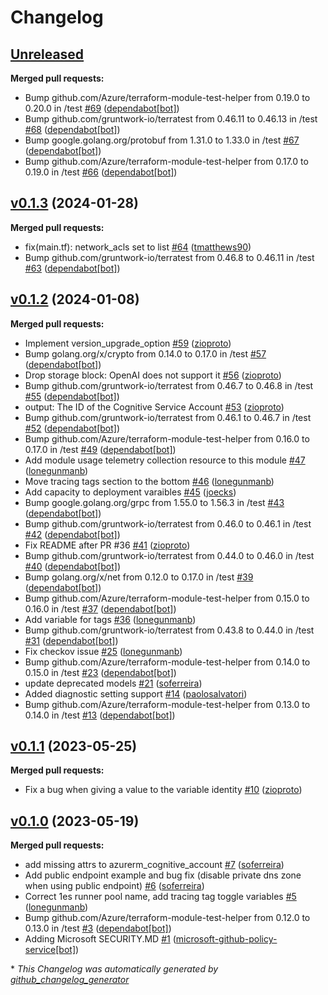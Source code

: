 # Changelog

## [Unreleased](https://github.com/Azure/terraform-azurerm-openai/tree/HEAD)

**Merged pull requests:**

- Bump github.com/Azure/terraform-module-test-helper from 0.19.0 to 0.20.0 in /test [\#69](https://github.com/Azure/terraform-azurerm-openai/pull/69) ([dependabot[bot]](https://github.com/apps/dependabot))
- Bump github.com/gruntwork-io/terratest from 0.46.11 to 0.46.13 in /test [\#68](https://github.com/Azure/terraform-azurerm-openai/pull/68) ([dependabot[bot]](https://github.com/apps/dependabot))
- Bump google.golang.org/protobuf from 1.31.0 to 1.33.0 in /test [\#67](https://github.com/Azure/terraform-azurerm-openai/pull/67) ([dependabot[bot]](https://github.com/apps/dependabot))
- Bump github.com/Azure/terraform-module-test-helper from 0.17.0 to 0.19.0 in /test [\#66](https://github.com/Azure/terraform-azurerm-openai/pull/66) ([dependabot[bot]](https://github.com/apps/dependabot))

## [v0.1.3](https://github.com/Azure/terraform-azurerm-openai/tree/v0.1.3) (2024-01-28)

**Merged pull requests:**

- fix\(main.tf\): network\_acls set to list [\#64](https://github.com/Azure/terraform-azurerm-openai/pull/64) ([tmatthews90](https://github.com/tmatthews90))
- Bump github.com/gruntwork-io/terratest from 0.46.8 to 0.46.11 in /test [\#63](https://github.com/Azure/terraform-azurerm-openai/pull/63) ([dependabot[bot]](https://github.com/apps/dependabot))

## [v0.1.2](https://github.com/Azure/terraform-azurerm-openai/tree/v0.1.2) (2024-01-08)

**Merged pull requests:**

- Implement version\_upgrade\_option [\#59](https://github.com/Azure/terraform-azurerm-openai/pull/59) ([zioproto](https://github.com/zioproto))
- Bump golang.org/x/crypto from 0.14.0 to 0.17.0 in /test [\#57](https://github.com/Azure/terraform-azurerm-openai/pull/57) ([dependabot[bot]](https://github.com/apps/dependabot))
- Drop storage block: OpenAI does not support it [\#56](https://github.com/Azure/terraform-azurerm-openai/pull/56) ([zioproto](https://github.com/zioproto))
- Bump github.com/gruntwork-io/terratest from 0.46.7 to 0.46.8 in /test [\#55](https://github.com/Azure/terraform-azurerm-openai/pull/55) ([dependabot[bot]](https://github.com/apps/dependabot))
- output: The ID of the Cognitive Service Account [\#53](https://github.com/Azure/terraform-azurerm-openai/pull/53) ([zioproto](https://github.com/zioproto))
- Bump github.com/gruntwork-io/terratest from 0.46.1 to 0.46.7 in /test [\#52](https://github.com/Azure/terraform-azurerm-openai/pull/52) ([dependabot[bot]](https://github.com/apps/dependabot))
- Bump github.com/Azure/terraform-module-test-helper from 0.16.0 to 0.17.0 in /test [\#49](https://github.com/Azure/terraform-azurerm-openai/pull/49) ([dependabot[bot]](https://github.com/apps/dependabot))
- Add module usage telemetry collection resource to this module [\#47](https://github.com/Azure/terraform-azurerm-openai/pull/47) ([lonegunmanb](https://github.com/lonegunmanb))
- Move tracing tags section to the bottom [\#46](https://github.com/Azure/terraform-azurerm-openai/pull/46) ([lonegunmanb](https://github.com/lonegunmanb))
- Add capacity to deployment varaibles [\#45](https://github.com/Azure/terraform-azurerm-openai/pull/45) ([joecks](https://github.com/joecks))
- Bump google.golang.org/grpc from 1.55.0 to 1.56.3 in /test [\#43](https://github.com/Azure/terraform-azurerm-openai/pull/43) ([dependabot[bot]](https://github.com/apps/dependabot))
- Bump github.com/gruntwork-io/terratest from 0.46.0 to 0.46.1 in /test [\#42](https://github.com/Azure/terraform-azurerm-openai/pull/42) ([dependabot[bot]](https://github.com/apps/dependabot))
- Fix README after PR \#36 [\#41](https://github.com/Azure/terraform-azurerm-openai/pull/41) ([zioproto](https://github.com/zioproto))
- Bump github.com/gruntwork-io/terratest from 0.44.0 to 0.46.0 in /test [\#40](https://github.com/Azure/terraform-azurerm-openai/pull/40) ([dependabot[bot]](https://github.com/apps/dependabot))
- Bump golang.org/x/net from 0.12.0 to 0.17.0 in /test [\#39](https://github.com/Azure/terraform-azurerm-openai/pull/39) ([dependabot[bot]](https://github.com/apps/dependabot))
- Bump github.com/Azure/terraform-module-test-helper from 0.15.0 to 0.16.0 in /test [\#37](https://github.com/Azure/terraform-azurerm-openai/pull/37) ([dependabot[bot]](https://github.com/apps/dependabot))
- Add variable for tags [\#36](https://github.com/Azure/terraform-azurerm-openai/pull/36) ([lonegunmanb](https://github.com/lonegunmanb))
- Bump github.com/gruntwork-io/terratest from 0.43.8 to 0.44.0 in /test [\#31](https://github.com/Azure/terraform-azurerm-openai/pull/31) ([dependabot[bot]](https://github.com/apps/dependabot))
- Fix checkov issue [\#25](https://github.com/Azure/terraform-azurerm-openai/pull/25) ([lonegunmanb](https://github.com/lonegunmanb))
- Bump github.com/Azure/terraform-module-test-helper from 0.14.0 to 0.15.0 in /test [\#23](https://github.com/Azure/terraform-azurerm-openai/pull/23) ([dependabot[bot]](https://github.com/apps/dependabot))
- update deprecated models  [\#21](https://github.com/Azure/terraform-azurerm-openai/pull/21) ([soferreira](https://github.com/soferreira))
- Added diagnostic setting support [\#14](https://github.com/Azure/terraform-azurerm-openai/pull/14) ([paolosalvatori](https://github.com/paolosalvatori))
- Bump github.com/Azure/terraform-module-test-helper from 0.13.0 to 0.14.0 in /test [\#13](https://github.com/Azure/terraform-azurerm-openai/pull/13) ([dependabot[bot]](https://github.com/apps/dependabot))

## [v0.1.1](https://github.com/Azure/terraform-azurerm-openai/tree/v0.1.1) (2023-05-25)

**Merged pull requests:**

- Fix a bug when giving a value to the variable identity [\#10](https://github.com/Azure/terraform-azurerm-openai/pull/10) ([zioproto](https://github.com/zioproto))

## [v0.1.0](https://github.com/Azure/terraform-azurerm-openai/tree/v0.1.0) (2023-05-19)

**Merged pull requests:**

- add missing attrs to azurerm\_cognitive\_account [\#7](https://github.com/Azure/terraform-azurerm-openai/pull/7) ([soferreira](https://github.com/soferreira))
- Add public endpoint example and bug fix \(disable private dns zone when using public endpoint\) [\#6](https://github.com/Azure/terraform-azurerm-openai/pull/6) ([soferreira](https://github.com/soferreira))
- Correct 1es runner pool name, add tracing tag toggle variables [\#5](https://github.com/Azure/terraform-azurerm-openai/pull/5) ([lonegunmanb](https://github.com/lonegunmanb))
- Bump github.com/Azure/terraform-module-test-helper from 0.12.0 to 0.13.0 in /test [\#3](https://github.com/Azure/terraform-azurerm-openai/pull/3) ([dependabot[bot]](https://github.com/apps/dependabot))
- Adding Microsoft SECURITY.MD [\#1](https://github.com/Azure/terraform-azurerm-openai/pull/1) ([microsoft-github-policy-service[bot]](https://github.com/apps/microsoft-github-policy-service))



\* *This Changelog was automatically generated by [github_changelog_generator](https://github.com/github-changelog-generator/github-changelog-generator)*
